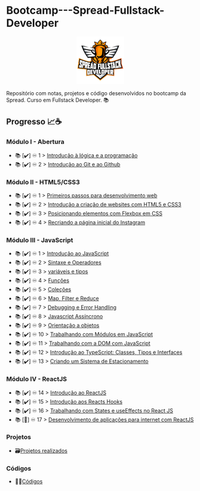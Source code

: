 # Bootcamp---Spread-Fullstack-Developer

<p align="center">
 <img src="spread_fullstack.png?raw=true" alt="spread_fullstack Logo" width="25%" height="25%" />
</p>

Repositório com notas, projetos e código desenvolvidos no bootcamp da Spread. Curso em Fullstack Developer. 📚

## Progresso 📈☕

### Módulo I - Abertura

- 📚 [✔️] ♾️ 1 > [Introdução à lógica e a programação](Dias/Dia-1.md)
- 📚 [✔️] ♾️ 2 > [Introdução ao Git e ao Github](Dias/Dia-2.md)

### Módulo II - HTML5/CSS3

- 📚 [✔️] ♾️ 1 > [Primeiros passos para desenvolvimento web](Dias/Dia-3.md)
- 📚 [✔️] ♾️ 2 > [Introdução a criação de websites com HTML5 e CSS3](Dias/Dia-4.md)
- 📚 [✔️] ♾️ 3 > [Posicionando elementos com Flexbox em CSS](Dias/Dia-5.md)
- 📚 [✔️] ♾️ 4 > [Recriando a página inicial do Instagram](Dias/Dia-6.md)

### Módulo III - JavaScript

- 📚 [✔️] ♾️ 1 > [Introdução ao JavaScript](Dias/Dia-7.md)
- 📚 [✔️] ♾️ 2 > [Sintaxe e Operadores](Dias/Dia-8.md)
- 📚 [✔️] ♾️ 3 > [variáveis e tipos](Dias/Dia-9.md)
- 📚 [✔️] ♾️ 4 > [Funções](Dias/Dia-10.md)
- 📚 [✔️] ♾️ 5 > [Coleções](Dias/Dia-11.md)
- 📚 [✔️] ♾️ 6 > [Map, Filter e Reduce](Dias/Dia-12.md)
- 📚 [✔️] ♾️ 7 > [Debugging e Error Handling](Dias/Dia-13.md)
- 📚 [✔️] ♾️ 8 > [Javascript Assíncrono](Dias/Dia-14.md)
- 📚 [✔️] ♾️ 9 > [Orientação a objetos](Dias/Dia-15.md)
- 📚 [✔️] ♾️ 10 > [Trabalhando com Módulos em JavaScript](Dias/Dia-16.md)
- 📚 [✔️] ♾️ 11 > [Trabalhando com a DOM com JavaScript](Dias/Dia-17.md)
- 📚 [✔️] ♾️ 12 > [Introdução ao TypeScript: Classes, Tipos e Interfaces](Dias/Dia-18.md)
- 📚 [✔️] ♾️ 13 > [Criando um Sistema de Estacionamento](https://github.com/jacivaldocarvalho/meu-estacionamento.github.io)

### Módulo IV - ReactJS
- 📚 [✔️] ♾️ 14 > [Introdução ao ReactJS](Dias/Dia-19.md)
- 📚 [✔️] ♾️ 15 > [Introdução aos Reacts Hooks](Dias/Dia-20.md)
- 📚 [✔️] ♾️ 16 > [Trabalhando com States e useEffects no React JS](Dias/Dia-21.md)
- 📚 [💪] ♾️ 17 > [Desenvolvimento de aplicações para internet com ReactJS](Dias/Dia-22.md)



### Projetos

 - 🗃️[Projetos realizados](https://github.com/jacivaldocarvalho/Bootcamp---Spread-Fullstack-Developer/tree/main/Dias/projetos)

### Códigos

  - 👨‍💻[Códigos](https://github.com/jacivaldocarvalho/Bootcamp---Spread-Fullstack-Developer/tree/main/Dias/codigos/javascript)
